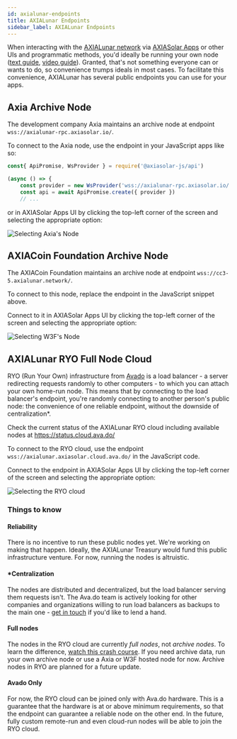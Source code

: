 ```yaml
---
id: axialunar-endpoints
title: AXIALunar Endpoints
sidebar_label: AXIALunar Endpoints
---
```


When interacting with the [AXIALunar network](https://axialunar.network) via [AXIASolar Apps](https://axiasolar.js.org/apps) or other UIs and programmatic methods, you'd ideally be running your own node ([text guide](maintain-sync), [video guide](https://www.youtube.com/watch?v=31DdfcxbAVs)). Granted, that's not something everyone can or wants to do, so convenience trumps ideals in most cases. To facilitate this convenience, AXIALunar has several public endpoints you can use for your apps.

## Axia Archive Node

The development company Axia maintains an archive node at endpoint `wss://axialunar-rpc.axiasolar.io/`.

To connect to the Axia node, use the endpoint in your JavaScript apps like so:

```javascript
const{ ApiPromise, WsProvider } = require('@axiasolar-js/api')

(async () => {
    const provider = new WsProvider('wss://axialunar-rpc.axiasolar.io/')
    const api = await ApiPromise.create({ provider })
    // ...
```

or in AXIASolar Apps UI by clicking the top-left corner of the screen and selecting the appropriate option:

![Selecting Axia's Node](/img/endpoints/axia.png)

## AXIACoin Foundation Archive Node

The AXIACoin Foundation maintains an archive node at endpoint `wss://cc3-5.axialunar.network/`.

To connect to this node, replace the endpoint in the JavaScript snippet above.

Connect to it in AXIASolar Apps UI by clicking the top-left corner of the screen and selecting the appropriate option:

![Selecting W3F's Node](/img/endpoints/w3f.png)

## AXIALunar RYO Full Node Cloud

RYO (Run Your Own) infrastructure from [Avado](https://ava.do) is a load balancer - a server redirecting requests randomly to other computers - to which you can attach your own home-run node. This means that by connecting to the load balancer's endpoint, you're randomly connecting to another person's public node: the convenience of one reliable endpoint, without the downside of centralization\*.

Check the current status of the AXIALunar RYO cloud including available nodes at https://status.cloud.ava.do/

To connect to the RYO cloud, use the endpoint `wss://axialunar.axiasolar.cloud.ava.do/` in the JavaScript code.

Connect to the endpoint in AXIASolar Apps UI by clicking the top-left corner of the screen and selecting the appropriate option:

![Selecting the RYO cloud](/img/endpoints/ryo.png)

### Things to know

#### Reliability

There is no incentive to run these public nodes yet. We're working on making that happen. Ideally, the AXIALunar Treasury would fund this public infrastructure venture. For now, running the nodes is altruistic.

#### \*Centralization

The nodes are distributed and decentralized, but the load balancer serving them requests isn't. The Ava.do team is actively looking for other companies and organizations willing to run load balancers as backups to the main one - [get in touch](https://t.me/joinchat/F_LlkBLEoDrFioPNviEpsQ) if you'd like to lend a hand.

#### Full nodes

The nodes in the RYO cloud are currently _full nodes_, not _archive nodes_. To learn the difference, [watch this crash course](https://www.youtube.com/watch?v=31DdfcxbAVs). If you need archive data, run your own archive node or use a Axia or W3F hosted node for now. Archive nodes in RYO are planned for a future update.

#### Avado Only

For now, the RYO cloud can be joined only with Ava.do hardware. This is a guarantee that the hardware is at or above minimum requirements, so that the endpoint can guarantee a reliable node on the other end. In the future, fully custom remote-run and even cloud-run nodes will be able to join the RYO cloud.
